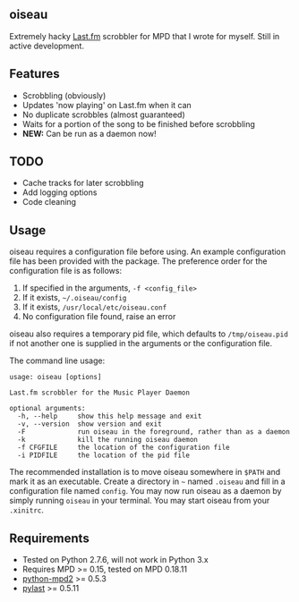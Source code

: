 oiseau
------

Extremely hacky [Last.fm][lfm] scrobbler for MPD that I wrote for myself. Still in active development.

Features
--------

- Scrobbling (obviously)
- Updates 'now playing' on Last.fm when it can
- No duplicate scrobbles (almost guaranteed)
- Waits for a portion of the song to be finished before scrobbling
- **NEW:** Can be run as a daemon now!

TODO
----

- Cache tracks for later scrobbling
- Add logging options
- Code cleaning

Usage
-----

oiseau requires a configuration file before using. An example configuration file has been provided with the package. The preference order for the configuration file is as follows:

1. If specified in the arguments, `-f <config_file>`
2. If it exists, `~/.oiseau/config`
3. If it exists, `/usr/local/etc/oiseau.conf`
4. No configuration file found, raise an error

oiseau also requires a temporary pid file, which defaults to `/tmp/oiseau.pid` if not another one is supplied in the arguments or the configuration file.

The command line usage:

    usage: oiseau [options]
    
    Last.fm scrobbler for the Music Player Daemon
    
    optional arguments:
      -h, --help     show this help message and exit
      -v, --version  show version and exit
      -F             run oiseau in the foreground, rather than as a daemon
      -k             kill the running oiseau daemon
      -f CFGFILE     the location of the configuration file
      -i PIDFILE     the location of the pid file

The recommended installation is to move oiseau somewhere in `$PATH` and mark it as an executable. Create a directory in `~` named `.oiseau` and fill in a configuration file named `config`. You may now run oiseau as a daemon by simply running `oiseau` in your terminal. You may start oiseau from your `.xinitrc`.

Requirements
------------

- Tested on Python 2.7.6, will not work in Python 3.x
- Requires MPD >= 0.15, tested on MPD 0.18.11
- [python-mpd2][py27-mpd2] >= 0.5.3
- [pylast][pylast] >= 0.5.11

[lfm]: http://www.last.fm
[py27-mpd2]: https://github.com/Mic92/python-mpd2
[pylast]: https://code.google.com/p/pylast/
